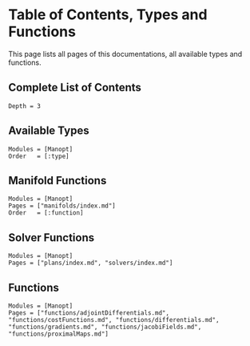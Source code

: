 # Table of Contents, Types and Functions

This page lists all pages of this documentations, all available types and functions.

## Complete List of Contents

```@contents
Depth = 3
```

## Available Types

```@index
Modules = [Manopt]
Order   = [:type]
```

## Manifold Functions

```@index
Modules = [Manopt]
Pages = ["manifolds/index.md"]
Order   = [:function]
```

## Solver Functions

```@index
Modules = [Manopt]
Pages = ["plans/index.md", "solvers/index.md"]
```

## Functions

```@index
Modules = [Manopt]
Pages = ["functions/adjointDifferentials.md", "functions/costFunctions.md", "functions/differentials.md", "functions/gradients.md", "functions/jacobiFields.md", "functions/proximalMaps.md"]
```
